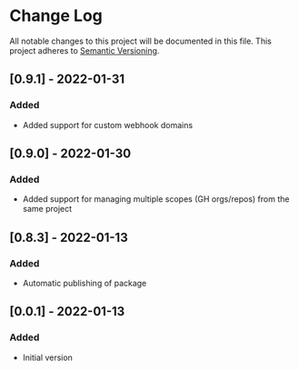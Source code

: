 # Change Log

All notable changes to this project will be documented in this file.
This project adheres to [Semantic Versioning](http://semver.org/).

## [0.9.1] - 2022-01-31

### Added

- Added support for custom webhook domains

## [0.9.0] - 2022-01-30

### Added

- Added support for managing multiple scopes (GH orgs/repos) from the same project

## [0.8.3] - 2022-01-13

### Added

- Automatic publishing of package

## [0.0.1] - 2022-01-13

### Added

- Initial version
